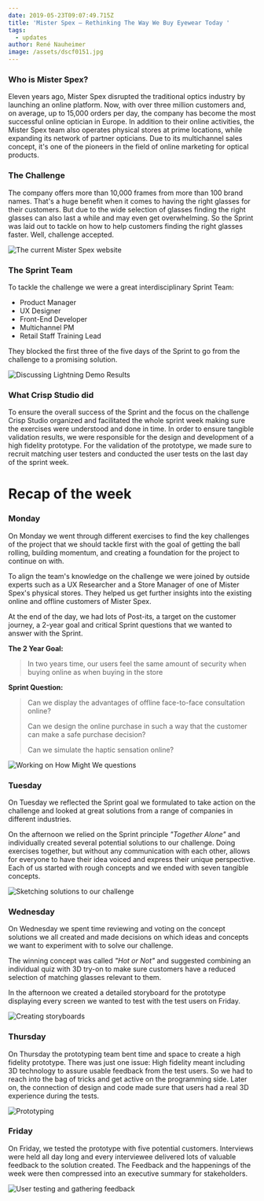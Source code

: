 ```yaml
---
date: 2019-05-23T09:07:49.715Z
title: 'Mister Spex – Rethinking The Way We Buy Eyewear Today '
tags:
  - updates
author: René Nauheimer
image: /assets/dscf0151.jpg
---
```

### Who is Mister Spex?

Eleven years ago, Mister Spex disrupted the traditional optics industry by launching an online platform. Now, with over three million customers and, on average, up to 15,000 orders per day, the company has become the most successful online optician in Europe. In addition to their online activities, the Mister Spex team also operates physical stores at prime locations, while expanding its network of partner opticians. Due to its multichannel sales concept, it's one of the pioneers in the field of online marketing for optical products.

### The Challenge

The company offers more than 10,000 frames from more than 100 brand names. That's a huge benefit when it comes to having the right glasses for their customers. But due to the wide selection of glasses finding the right glasses can also last a while and may even get overwhelming. So the Sprint was laid out to tackle on how to help customers finding the right glasses faster. Well, challenge accepted.

![The current Mister Spex website](/assets/dscf0481.jpg)

### The Sprint Team

To tackle the challenge we were a great interdisciplinary Sprint Team:

* Product Manager
* UX Designer
* Front-End Developer
* Multichannel PM
* Retail Staff Training Lead

They blocked the first three of the five days of the Sprint to go from the challenge to a promising solution.

![Discussing Lightning Demo Results](/assets/dscf0339.jpg)

### What Crisp Studio did

To ensure the overall success of the Sprint and the focus on the challenge Crisp Studio organized and facilitated the whole sprint week making sure the exercises were understood and done in time. In order to ensure tangible validation results, we were responsible for the design and development of a high fidelity prototype. For the validation of the prototype, we made sure to recruit matching user testers and conducted the user tests on the last day of the sprint week.

# Recap of the week

### Monday

On Monday we went through different exercises to find the key challenges of the project that we should tackle first with the goal of getting the ball rolling, building momentum, and creating a foundation for the project to continue on with.

To align the team's knowledge on the challenge we were joined by outside experts such as a UX Researcher and a Store Manager of one of Mister Spex's physical stores. They helped us get further insights into the existing online and offline customers of Mister Spex. 

At the end of the day, we had lots of Post-its, a target on the customer journey, a 2-year goal and critical Sprint questions that we wanted to answer with the Sprint.

**The 2 Year Goal:**  

> In two years time, our users feel the same amount of security when buying online as when buying in the store

**Sprint Question:**  

> Can we display the advantages of offline face-to-face consultation online?
>
> Can we design the online purchase in such a way that the customer can make a safe purchase decision?
>
> Can we simulate the haptic sensation online?

![Working on How Might We questions](/assets/msx-g1.jpg)

### Tuesday

On Tuesday we reflected the Sprint goal we formulated to take action on the challenge and looked at great solutions from a range of companies in different industries.

On the afternoon we relied on the Sprint principle _"Together Alone"_ and individually created several potential solutions to our challenge. Doing exercises together, but without any communication with each other, allows for everyone to have their idea voiced and express their unique perspective. Each of us started with rough concepts and we ended with seven tangible concepts.

![Sketching solutions to our challenge](/assets/msx-g2.jpg)

### Wednesday

On ​Wednesday​ we spent time reviewing and voting on the concept solutions we all created and made decisions on which ideas and concepts we want to experiment with to solve our challenge. 

The winning concept was called _"Hot or Not"_ and suggested combining an individual quiz with 3D try-on to make sure customers have a reduced selection of matching glasses relevant to them.

In the afternoon we created a detailed storyboard for the prototype displaying every screen we wanted to test with the test users on Friday.

![Creating storyboards](/assets/msx-g3.jpg)

### Thursday

On ​Thursday​ the prototyping team bent time and space to create a high fidelity prototype. There was just one issue: High fidelity meant including 3D technology to assure usable feedback from the test users. So we had to reach into the bag of tricks and get active on the programming side. Later on, the connection of design and code made sure that users had a real 3D experience during the tests.

![Prototyping](/assets/msx-g4.jpg)

### Friday

On ​Friday​, we tested the prototype with five potential customers. Interviews were held all day long and every interviewee delivered lots of valuable feedback to the solution created. The Feedback and the happenings of the week were then compressed into an executive summary for stakeholders.

![User testing and gathering feedback](/assets/msx-g5.jpg)

